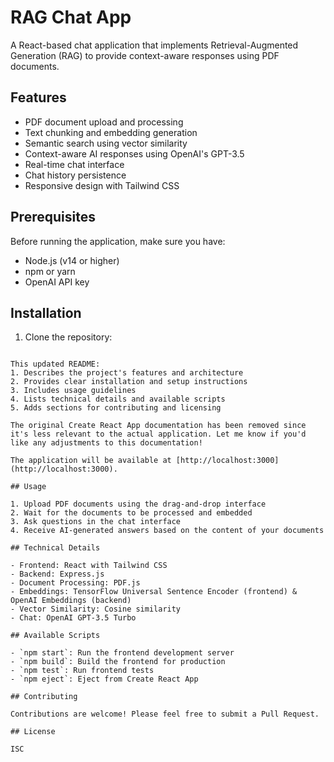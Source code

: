 # RAG Chat App

A React-based chat application that implements Retrieval-Augmented Generation (RAG) to provide context-aware responses using PDF documents.

## Features

- PDF document upload and processing
- Text chunking and embedding generation
- Semantic search using vector similarity
- Context-aware AI responses using OpenAI's GPT-3.5
- Real-time chat interface
- Chat history persistence
- Responsive design with Tailwind CSS

## Prerequisites

Before running the application, make sure you have:

- Node.js (v14 or higher)
- npm or yarn
- OpenAI API key

## Installation

1. Clone the repository:

```

This updated README:
1. Describes the project's features and architecture
2. Provides clear installation and setup instructions
3. Includes usage guidelines
4. Lists technical details and available scripts
5. Adds sections for contributing and licensing

The original Create React App documentation has been removed since it's less relevant to the actual application. Let me know if you'd like any adjustments to this documentation!

The application will be available at [http://localhost:3000](http://localhost:3000).

## Usage

1. Upload PDF documents using the drag-and-drop interface
2. Wait for the documents to be processed and embedded
3. Ask questions in the chat interface
4. Receive AI-generated answers based on the content of your documents

## Technical Details

- Frontend: React with Tailwind CSS
- Backend: Express.js
- Document Processing: PDF.js
- Embeddings: TensorFlow Universal Sentence Encoder (frontend) & OpenAI Embeddings (backend)
- Vector Similarity: Cosine similarity
- Chat: OpenAI GPT-3.5 Turbo

## Available Scripts

- `npm start`: Run the frontend development server
- `npm build`: Build the frontend for production
- `npm test`: Run frontend tests
- `npm eject`: Eject from Create React App

## Contributing

Contributions are welcome! Please feel free to submit a Pull Request.

## License

ISC
```
